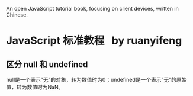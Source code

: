 An open JavaScript tutorial book, focusing on client devices, written in Chinese.

# JavaScript 标准教程   by ruanyifeng


## 区分 null 和 undefined

  null是一个表示”无”的对象，转为数值时为0；undefined是一个表示”无”的原始值，转为数值时为NaN。
